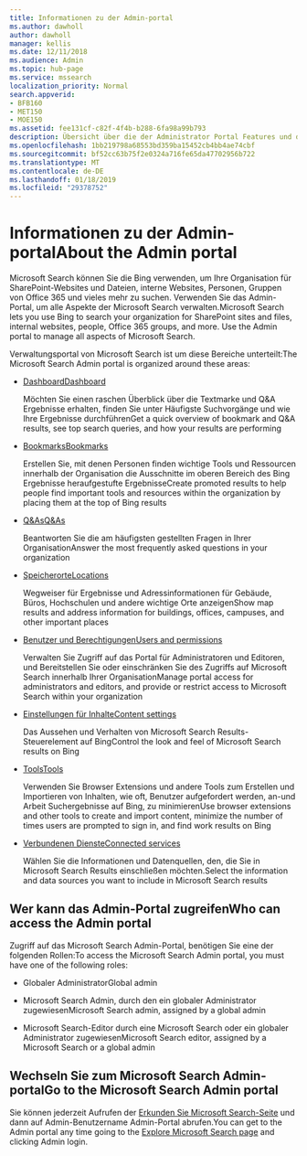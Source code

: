 ```yaml
---
title: Informationen zu der Admin-portal
ms.author: dawholl
author: dawholl
manager: kellis
ms.date: 12/11/2018
ms.audience: Admin
ms.topic: hub-page
ms.service: mssearch
localization_priority: Normal
search.appverid:
- BFB160
- MET150
- MOE150
ms.assetid: fee131cf-c82f-4f4b-b288-6fa98a99b793
description: Übersicht über die der Administrator Portal Features und den Zugriff mit Microsoft Search verfügbaren Berechtigungen
ms.openlocfilehash: 1bb219798a68553bd359ba15452cb4bb4ae74cbf
ms.sourcegitcommit: bf52cc63b75f2e0324a716fe65da47702956b722
ms.translationtype: MT
ms.contentlocale: de-DE
ms.lasthandoff: 01/18/2019
ms.locfileid: "29378752"
---
```

# <a name="about-the-admin-portal"></a><span data-ttu-id="0d1f0-103">Informationen zu der Admin-portal</span><span class="sxs-lookup"><span data-stu-id="0d1f0-103">About the Admin portal</span></span>

<span data-ttu-id="0d1f0-p101">Microsoft Search können Sie die Bing verwenden, um Ihre Organisation für SharePoint-Websites und Dateien, interne Websites, Personen, Gruppen von Office 365 und vieles mehr zu suchen. Verwenden Sie das Admin-Portal, um alle Aspekte der Microsoft Search verwalten.</span><span class="sxs-lookup"><span data-stu-id="0d1f0-p101">Microsoft Search lets you use Bing to search your organization for SharePoint sites and files, internal websites, people, Office 365 groups, and more. Use the Admin portal to manage all aspects of Microsoft Search.</span></span>
  
<span data-ttu-id="0d1f0-106">Verwaltungsportal von Microsoft Search ist um diese Bereiche unterteilt:</span><span class="sxs-lookup"><span data-stu-id="0d1f0-106">The Microsoft Search Admin portal is organized around these areas:</span></span>
  
- [<span data-ttu-id="0d1f0-107">Dashboard</span><span class="sxs-lookup"><span data-stu-id="0d1f0-107">Dashboard</span></span>](get-insights.md)
    
    <span data-ttu-id="0d1f0-108">Möchten Sie einen raschen Überblick über die Textmarke und Q&A Ergebnisse erhalten, finden Sie unter Häufigste Suchvorgänge und wie Ihre Ergebnisse durchführen</span><span class="sxs-lookup"><span data-stu-id="0d1f0-108">Get a quick overview of bookmark and Q&A results, see top search queries, and how your results are performing</span></span>
    
- [<span data-ttu-id="0d1f0-109">Bookmarks</span><span class="sxs-lookup"><span data-stu-id="0d1f0-109">Bookmarks</span></span>](create-and-manage-bookmarks.md)
    
    <span data-ttu-id="0d1f0-110">Erstellen Sie, mit denen Personen finden wichtige Tools und Ressourcen innerhalb der Organisation die Ausschnitte im oberen Bereich des Bing Ergebnisse heraufgestufte Ergebnisse</span><span class="sxs-lookup"><span data-stu-id="0d1f0-110">Create promoted results to help people find important tools and resources within the organization by placing them at the top of Bing results</span></span>
    
- [<span data-ttu-id="0d1f0-111">Q&As</span><span class="sxs-lookup"><span data-stu-id="0d1f0-111">Q&As</span></span>](create-and-manage-qas.md)
    
    <span data-ttu-id="0d1f0-112">Beantworten Sie die am häufigsten gestellten Fragen in Ihrer Organisation</span><span class="sxs-lookup"><span data-stu-id="0d1f0-112">Answer the most frequently asked questions in your organization</span></span>
    
- [<span data-ttu-id="0d1f0-113">Speicherorte</span><span class="sxs-lookup"><span data-stu-id="0d1f0-113">Locations</span></span>](add-a-location.md)
    
    <span data-ttu-id="0d1f0-114">Wegweiser für Ergebnisse und Adressinformationen für Gebäude, Büros, Hochschulen und andere wichtige Orte anzeigen</span><span class="sxs-lookup"><span data-stu-id="0d1f0-114">Show map results and address information for buildings, offices, campuses, and other important places</span></span>
    
- [<span data-ttu-id="0d1f0-115">Benutzer und Berechtigungen</span><span class="sxs-lookup"><span data-stu-id="0d1f0-115">Users and permissions</span></span>](add-users.md)
    
    <span data-ttu-id="0d1f0-116">Verwalten Sie Zugriff auf das Portal für Administratoren und Editoren, und Bereitstellen Sie oder einschränken Sie des Zugriffs auf Microsoft Search innerhalb Ihrer Organisation</span><span class="sxs-lookup"><span data-stu-id="0d1f0-116">Manage portal access for administrators and editors, and provide or restrict access to Microsoft Search within your organization</span></span>
    
- [<span data-ttu-id="0d1f0-117">Einstellungen für Inhalte</span><span class="sxs-lookup"><span data-stu-id="0d1f0-117">Content settings</span></span>](content-settings.md)
    
    <span data-ttu-id="0d1f0-118">Das Aussehen und Verhalten von Microsoft Search Results-Steuerelement auf Bing</span><span class="sxs-lookup"><span data-stu-id="0d1f0-118">Control the look and feel of Microsoft Search results on Bing</span></span>
    
- [<span data-ttu-id="0d1f0-119">Tools</span><span class="sxs-lookup"><span data-stu-id="0d1f0-119">Tools</span></span>](admin-portal-tools.md)
    
    <span data-ttu-id="0d1f0-120">Verwenden Sie Browser Extensions und andere Tools zum Erstellen und Importieren von Inhalten, wie oft, Benutzer aufgefordert werden, an-und Arbeit Suchergebnisse auf Bing, zu minimieren</span><span class="sxs-lookup"><span data-stu-id="0d1f0-120">Use browser extensions and other tools to create and import content, minimize the number of times users are prompted to sign in, and find work results on Bing</span></span>
    
- [<span data-ttu-id="0d1f0-121">Verbundenen Dienste</span><span class="sxs-lookup"><span data-stu-id="0d1f0-121">Connected services</span></span>](connected-services.md)
    
    <span data-ttu-id="0d1f0-122">Wählen Sie die Informationen und Datenquellen, den, die Sie in Microsoft Search Results einschließen möchten.</span><span class="sxs-lookup"><span data-stu-id="0d1f0-122">Select the information and data sources you want to include in Microsoft Search results</span></span>
    
## <a name="who-can-access-the-admin-portal"></a><span data-ttu-id="0d1f0-123">Wer kann das Admin-Portal zugreifen</span><span class="sxs-lookup"><span data-stu-id="0d1f0-123">Who can access the Admin portal</span></span>

<span data-ttu-id="0d1f0-124">Zugriff auf das Microsoft Search Admin-Portal, benötigen Sie eine der folgenden Rollen:</span><span class="sxs-lookup"><span data-stu-id="0d1f0-124">To access the Microsoft Search Admin portal, you must have one of the following roles:</span></span>
  
- <span data-ttu-id="0d1f0-125">Globaler Administrator</span><span class="sxs-lookup"><span data-stu-id="0d1f0-125">Global admin</span></span>
    
- <span data-ttu-id="0d1f0-126">Microsoft Search Admin, durch den ein globaler Administrator zugewiesen</span><span class="sxs-lookup"><span data-stu-id="0d1f0-126">Microsoft Search admin, assigned by a global admin</span></span>
    
- <span data-ttu-id="0d1f0-127">Microsoft Search-Editor durch eine Microsoft Search oder ein globaler Administrator zugewiesen</span><span class="sxs-lookup"><span data-stu-id="0d1f0-127">Microsoft Search editor, assigned by a Microsoft Search or a global admin</span></span>
    
## <a name="go-to-the-microsoft-search-admin-portal"></a><span data-ttu-id="0d1f0-128">Wechseln Sie zum Microsoft Search Admin-portal</span><span class="sxs-lookup"><span data-stu-id="0d1f0-128">Go to the Microsoft Search Admin portal</span></span>

<span data-ttu-id="0d1f0-129">Sie können jederzeit Aufrufen der [Erkunden Sie Microsoft Search-Seite](https://www.bing.com/business/explore) und dann auf Admin-Benutzername Admin-Portal abrufen.</span><span class="sxs-lookup"><span data-stu-id="0d1f0-129">You can get to the Admin portal any time going to the [Explore Microsoft Search page](https://www.bing.com/business/explore) and clicking Admin login.</span></span> 